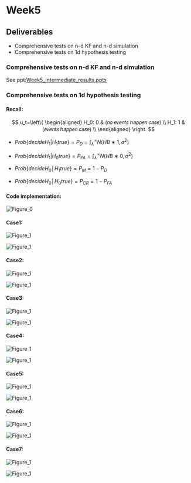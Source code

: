 # Week5

## Deliverables

* Comprehensive tests on n-d KF and n-d simulation 
* Comprehensive tests on 1d hypothesis testing

### Comprehensive tests on n-d KF and n-d simulation 

See ppt:[Week5_intermediate_results.pptx](Week5_intermediate_results.pptx) 

### Comprehensive tests on 1d hypothesis testing

#### Recall:

$$
u_t=\left\{
\begin{aligned}
H_0: 0 & (𝑛𝑜 𝑒𝑣𝑒𝑛𝑡𝑠 ℎ𝑎𝑝𝑝𝑒𝑛 𝑐𝑎𝑠𝑒)  \\
H_1: 1 & (𝑒𝑣𝑒𝑛𝑡𝑠 ℎ𝑎𝑝𝑝𝑒𝑛 𝑐𝑎𝑠𝑒) \\
\end{aligned}
\right.
$$

* $Prob\{decide H_1 |H_1 true\} =P_D = ∫_λ^∝ N(HB∗1,σ^2)$

* $Prob\{decide H_1 |H_0 true\} =P_{FA} = ∫_λ^∝ N(HB∗0,σ^2)$

* $Prob\{decide H_0│H_1 true\}=P_M=1-P_D$

* $Prob\{decide H_0│H_0 true\}=P_{CR}=1-P_{FA}$

#### Code implementation:

![Figure_0](/Current_Progress/Summer20_week5/Hp_pics/Figure_0.png)

#### Case1:

![Figure_1](/Current_Progress/Summer20_week5/Hp_pics/Figure_11.png?resize=350)

![Figure_1](/Current_Progress/Summer20_week5/Hp_pics/Figure_1.png?resize=350)

#### Case2:

![Figure_1](/Current_Progress/Summer20_week5/Hp_pics/Figure_21.png?resize=350)

![Figure_1](/Current_Progress/Summer20_week5/Hp_pics/Figure_2.png?resize=350)

#### Case3:

![Figure_1](/Current_Progress/Summer20_week5/Hp_pics/Figure_31.png?resize=350)

![Figure_1](/Current_Progress/Summer20_week5/Hp_pics/Figure_3.png?resize=350)

#### Case4:

![Figure_1](/Current_Progress/Summer20_week5/Hp_pics/Figure_41.png?resize=350)

![Figure_1](/Current_Progress/Summer20_week5/Hp_pics/Figure_4.png?resize=350)

#### Case5:

![Figure_1](/Current_Progress/Summer20_week5/Hp_pics/Figure_51.png?resize=350)

![Figure_1](/Current_Progress/Summer20_week5/Hp_pics/Figure_5.png?resize=350)

#### Case6:

![Figure_1](/Current_Progress/Summer20_week5/Hp_pics/Figure_61.png?resize=350)

![Figure_1](/Current_Progress/Summer20_week5/Hp_pics/Figure_6.png?resize=350)

#### Case7:

![Figure_1](/Current_Progress/Summer20_week5/Hp_pics/Figure_71.png?resize=350)

![Figure_1](/Current_Progress/Summer20_week5/Hp_pics/Figure_7.png?resize=350)